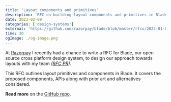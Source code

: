 ```yaml
---
title: 'Layout components and primitives'
description: 'RFC on building layout components and primitives in Blade, Razorpay’s open source cross platform design system. Read more on the GitHub repo 🌟'
date: 2023-02-09
categories: ['design-systems']
external: 'https://github.com/razorpay/blade/blob/master/rfcs/2023-01-06-layout.md'
time: 30
ogImage: ./og-image.png
---
```


At [Razorpay](https://razorpay.com/) I recently had a chance to write a RFC for Blade, our open source cross platform design system, to design our approach towards layouts with my team _([RFC PR](https://github.com/razorpay/blade/pull/950))_.

This RFC outlines layout primitives and components in Blade. It covers the proposed components, APIs along with prior art and alternatives considered.

**Read more** on the [GitHub repo](https://github.com/razorpay/blade/blob/master/rfcs/2023-01-06-layout.md).
